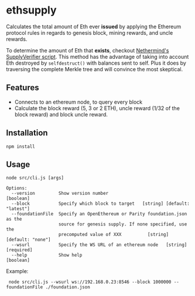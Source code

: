 # ethsupply
Calculates the total amount of Eth ever **issued** by applying the Ethereum protocol rules in regards to genesis block, mining rewards, and uncle rewards. 

To determine the amount of Eth that **exists**, checkout [Nethermind's SupplyVerifier script](https://docs.nethermind.io/nethermind/guides-and-helpers/custom-analytic-tools). This method has the advantage of taking into account Eth destroyed by `selfdestruct()` with balances sent to self. Plus it does by traversing the complete Merkle tree and will convince the most skeptical. 

## Features
- Connects to an ethereum node, to query every block
- Calculate the block reward (5, 3 or 2 ETH), uncle reward (1/32 of the block reward) and block uncle reward.
 

## Installation
`npm install`

## Usage
```node src/cli.js 
node src/cli.js [args]

Options:
  --version         Show version number                                [boolean]
  --block           Specify which block to target   [string] [default: "latest"]
  --foundationFile  Specify an OpenEthereum or Parity foundation.json as the
                    source for genesis supply. If none specified, use the
                    precomputed value of XXX          [string] [default: "none"]
  --wsurl           Specify the WS URL of an ethereum node   [string] [required]
  --help            Show help                                          [boolean]
```

Example:
```
 node src/cli.js --wsurl ws://192.168.0.23:8546 --block 1000000 --foundationFile ./foundation.json
```
